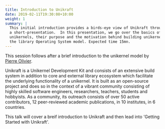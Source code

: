 ```yaml
---
title: Introduction to Unikraft
date: 2019-02-11T19:30:08+10:00
weight: 1
summary: |
  This initial introduction provides a birds-eye view of Unikraft through
  a short-presentation.  In this presentation, we go over the basics of
  unikernels, their purpose and the motivation behind building unikernels with
  the library Operating System model. Expected time 15mn.
---
```


This session follows after a brief introduction to the unikernel model by [Pierre Olivier](https://sites.google.com/view/pierreolivier).

Unikraft is a Unikernel Development Kit and consists of an extensive build system in addition to core and external library ecosystem which facilitate the underlying functionality of a unikernel.
It is built as an open-source project and does so in the context of a vibrant community consisting of highly skilled software engineers, researchers, teachers, students and hobbyists.
As a community, its outreach consists of over 50 active contributors, 12 peer-reviewed academic publications, in 10 institutes, in 6 countries.

This talk will cover a breif introduction to Unikraft and then lead into 'Getting Started with Unikraft'.


